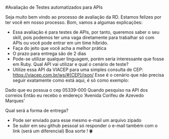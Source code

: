 #Avaliação de Testes automatizados para APIs

Seja muito bem vindo ao processo de avaliação da RD.
Estamos felizes por ter você em nosso processo.
Bom, vamos a algumas explicações:
- Essa avaliação é para testes de APIs, por tanto, queremos saber
o seu skill, pois podemos ter uma vaga diretamente para trabalhar
só com APIs ou você pode entrar em um time híbrido.
- Faça do jeito que você acha a melhor prática
- O prazo para entrega são de 2 dias
- Pode-se utilizar qualquer linguagem, porém seria interessante que
fosse em Ruby.
Qual API vai utilizar e qual o cenário de teste?
- Utilize essa API da VIACEP para uma simples consulta de CEP:
https://viacep.com.br/ws/#{CEP}/json/
Esse é o cenário que não precisa seguir exatamente como está
aqui, é só como exemplo:

Dado que eu possua o cep 05339-000
Quando pesquiso na API dos correios
Então eu recebo o endereço ‘Avenida Corifeu de
Azevedo Marques’

Qual será a forma de entrega?
- Pode ser enviado para esse mesmo e-mail um arquivo zipado
- Se subir em seu github pessoal só responder o e-mail também
com o link (será um diferencial)
Boa sorte ! 🍀

